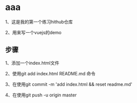 # aaa
1、这是我的第一个练习hithub仓库

2、用来写一个vuejs的demo

## 步骤
1、添加一个index.html文件

2、使用git add index.html README.md 命令

3、在使用git commit -m 'add index.html && reset readme.md'

4、在使用git push -u origin master
